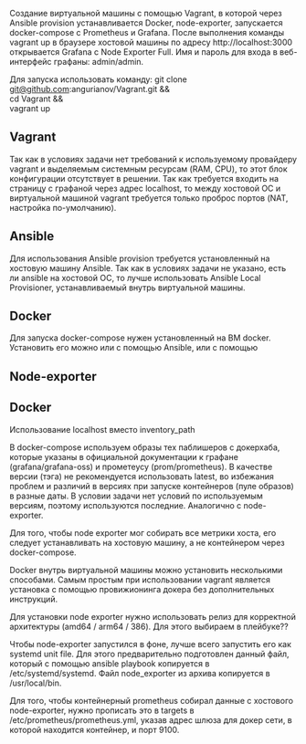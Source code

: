 Создание виртуальной машины с помощью Vagrant, в которой через Ansible provision устанавливается Docker, node-exporter, запускается docker-compose с Prometheus и Grafana.
После выполнения команды vagrant up в браузере хостовой машины по адресу http://localhost:3000 открывается Grafana с Node Exporter Full. Имя и пароль для входа в веб-интерфейс графаны: admin/admin.

Для запуска использовать команду: 
git clone git@github.com:angurianov/Vagrant.git && \
cd Vagrant && \
vagrant up

## Vagrant
Так как в условиях задачи нет требований к используемому провайдеру vagrant и выделяемым системным ресурсам (RAM, CPU), то этот блок конфигурации отсутствует в решении.
Так как требуется входить на страницу с графаной через адрес localhost, то между хостовой ОС и виртуальной машиной vagrant требуется только проброс портов (NAT, настройка по-умолчанию).

## Ansible
Для использования Ansible provision требуется установленный на хостовую машину Ansible. Так как в условиях задачи не указано, есть ли ansible на хостовой ОС, то лучше использовать Ansible Local Provisioner, устанавливаемый внутрь виртуальной машины.

## Docker
Для запуска docker-compose нужен установленный на ВМ docker. Установить его можно или с помощью Ansible, или с помощью 

## Node-exporter

## Docker



Использование localhost вместо inventory_path

В docker-compose используем образы тех паблишеров с докерхаба, которые указаны в официальной документации к графане (grafana/grafana-oss) и прометеусу (prom/prometheus). В качестве версии (тэга) не рекомендуется использовать latest, во избежания проблем и различий в версиях при запуске контейнеров (пуле образов) в разные даты. В условии задачи нет условий по используемым версиям, поэтому используются последние. Аналогично с node-exporter.

Для того, чтобы node exporter мог собирать все метрики хоста, его следует устанавливать на хостовую машину, а не контейнером через docker-compose.

Docker внутрь виртуальной машины можно установить несколькими способами. Самым простым при использовании vagrant является установка с помощью провижионинга докера без дополнительных инструкций.

Для установки node exporter нужно использовать релиз для корректной архитектуры (amd64 / arm64 / 386). Для этого выбираем в плейбуке??

Чтобы node-exporter запустился в фоне, лучше всего запустить его как systemd unit file. Для этого предварительно подготовлен данный файл, который с помощью ansible playbook копируется в /etc/systemd/systemd. Файл node_exporter из архива копируется в /usr/local/bin.

Для того, чтобы контейнерный prometheus собирал данные с хостового node-exporter, нужно прописать это в targets в /etc/prometheus/prometheus.yml, указав адрес шлюза для докер сети, в которой находится контейнер, и порт 9100. 
